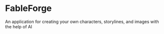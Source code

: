 # FableForge
An application for creating your own characters, storylines, and images with the help of AI
